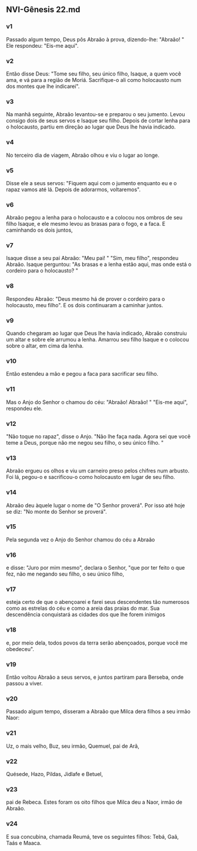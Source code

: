 ## NVI-Gênesis 22.md
### v1
 Passado algum tempo, Deus pôs Abraão à prova, dizendo-lhe: "Abraão! " Ele respondeu: "Eis-me aqui".
### v2
 Então disse Deus: "Tome seu filho, seu único filho, Isaque, a quem você ama, e vá para a região de Moriá. Sacrifique-o ali como holocausto num dos montes que lhe indicarei".
### v3
 Na manhã seguinte, Abraão levantou-se e preparou o seu jumento. Levou consigo dois de seus servos e Isaque seu filho. Depois de cortar lenha para o holocausto, partiu em direção ao lugar que Deus lhe havia indicado.
### v4
 No terceiro dia de viagem, Abraão olhou e viu o lugar ao longe.
### v5
 Disse ele a seus servos: "Fiquem aqui com o jumento enquanto eu e o rapaz vamos até lá. Depois de adorarmos, voltaremos".
### v6
 Abraão pegou a lenha para o holocausto e a colocou nos ombros de seu filho Isaque, e ele mesmo levou as brasas para o fogo, e a faca. E caminhando os dois juntos,
### v7
 Isaque disse a seu pai Abraão: "Meu pai! " "Sim, meu filho", respondeu Abraão. Isaque perguntou: "As brasas e a lenha estão aqui, mas onde está o cordeiro para o holocausto? "
### v8
 Respondeu Abraão: "Deus mesmo há de prover o cordeiro para o holocausto, meu filho". E os dois continuaram a caminhar juntos.
### v9
 Quando chegaram ao lugar que Deus lhe havia indicado, Abraão construiu um altar e sobre ele arrumou a lenha. Amarrou seu filho Isaque e o colocou sobre o altar, em cima da lenha.
### v10
 Então estendeu a mão e pegou a faca para sacrificar seu filho.
### v11
 Mas o Anjo do Senhor o chamou do céu: "Abraão! Abraão! " "Eis-me aqui", respondeu ele.
### v12
 "Não toque no rapaz", disse o Anjo. "Não lhe faça nada. Agora sei que você teme a Deus, porque não me negou seu filho, o seu único filho. "
### v13
 Abraão ergueu os olhos e viu um carneiro preso pelos chifres num arbusto. Foi lá, pegou-o e sacrificou-o como holocausto em lugar de seu filho.
### v14
 Abraão deu àquele lugar o nome de "O Senhor proverá". Por isso até hoje se diz: "No monte do Senhor se proverá".
### v15
 Pela segunda vez o Anjo do Senhor chamou do céu a Abraão
### v16
 e disse: "Juro por mim mesmo", declara o Senhor, "que por ter feito o que fez, não me negando seu filho, o seu único filho,
### v17
 esteja certo de que o abençoarei e farei seus descendentes tão numerosos como as estrelas do céu e como a areia das praias do mar. Sua descendência conquistará as cidades dos que lhe forem inimigos
### v18
 e, por meio dela, todos povos da terra serão abençoados, porque você me obedeceu".
### v19
 Então voltou Abraão a seus servos, e juntos partiram para Berseba, onde passou a viver.
### v20
 Passado algum tempo, disseram a Abraão que Milca dera filhos a seu irmão Naor:
### v21
 Uz, o mais velho, Buz, seu irmão, Quemuel, pai de Arã,
### v22
 Quésede, Hazo, Pildas, Jidlafe e Betuel,
### v23
 pai de Rebeca. Estes foram os oito filhos que Milca deu a Naor, irmão de Abraão.
### v24
 E sua concubina, chamada Reumá, teve os seguintes filhos: Tebá, Gaã, Taás e Maaca.
